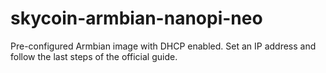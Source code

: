 # skycoin-armbian-nanopi-neo
Pre-configured Armbian image with DHCP enabled. Set an IP address and follow the last steps of  the official guide.
